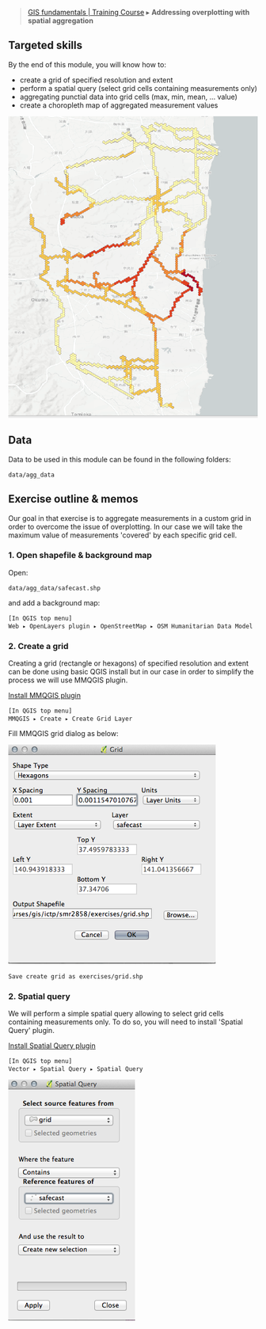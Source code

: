 > [GIS fundamentals | Training Course](agenda.md) ▸ **Addressing overplotting with spatial aggregation**

## Targeted skills
By the end of this module, you will know how to:
* create a grid of specified resolution and extent
* perform a spatial query (select grid cells containing measurements only)
* aggregating punctial data into grid cells (max, min, mean, ... value)
* create a choropleth map of aggregated measurement values

![Agg. data mapping](img/them-mapping-agg-final.png)

## Data
Data to be used in this module can be found in the following folders:
```
data/agg_data
```
## Exercise outline & memos

Our goal in that exercise is to aggregate measurements in a custom grid in order to overcome the issue of overplotting. In our case we will take the maximum value of measurements 'covered' by each specific grid cell.

### 1. Open shapefile & background map
Open:
```
data/agg_data/safecast.shp
```

and add a background map:
```
[In QGIS top menu] 
Web ▸ OpenLayers plugin ▸ OpenStreetMap ▸ OSM Humanitarian Data Model
```

### 2. Create a grid
Creating a grid (rectangle or hexagons) of specified resolution and extent can be done using basic QGIS install but in our case in order to simplify the process we will use MMQGIS plugin.

[Install MMQGIS plugin](gis-setup.md)

```
[In QGIS top menu] 
MMQGIS ▸ Create ▸ Create Grid Layer
```
Fill MMQGIS grid dialog as below:

![mmqgis grid dialog](img/mmqgis-grid-dialog.png)

```
Save create grid as exercises/grid.shp
```

### 2. Spatial query
We will perform a simple spatial query allowing to select grid cells containing measurements only. 
To do so, you will need to install 'Spatial Query' plugin.

[Install Spatial Query plugin](gis-setup.md)

```
[In QGIS top menu] 
Vector ▸ Spatial Query ▸ Spatial Query
```
![spatial query dialog](img/spatial-query-dialog.png)



